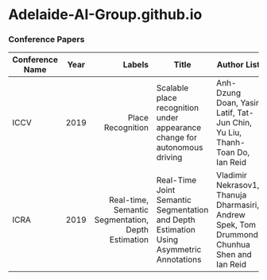 # Adelaide-AI-Group.github.io

### Conference Papers
|Conference Name | Year | Labels | Title |Author List| Code|Video Demo|
| ------------- |:-------------:| -----:|------------|----------------|----------------|-------------|
| ICCV       |2019 | Place Recognition |Scalable place recognition under appearance change for autonomous driving|Anh-Dzung Doan, Yasir Latif, Tat-Jun Chin, Yu Liu, Thanh-Toan Do, Ian Reid| None| None| 
| ICRA       |2019 |Real-time, Semantic Segmentation, Depth Estimation|Real-Time Joint Semantic Segmentation and Depth Estimation Using Asymmetric Annotations |Vladimir Nekrasov1, Thanuja Dharmasiri, Andrew Spek, Tom Drummond, Chunhua Shen and Ian Reid|https://github.com/DrSleep/multi-task-refinenet|https://www.youtube.com/watch?v=qwShIBhaq8Y&feature=youtu.be|
